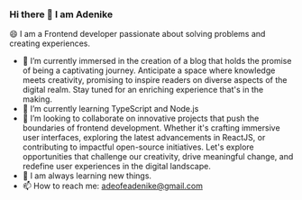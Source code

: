 ### Hi there 👋 I am Adenike

  😄 I am a Frontend developer passionate about solving problems and creating experiences.
- 🔭 I’m currently  immersed in the creation of a blog that holds the promise of being a captivating journey. Anticipate a space where knowledge meets creativity, promising to inspire readers on diverse aspects of the digital realm. Stay tuned for an enriching experience that's in the making.
- 🌱 I’m currently learning TypeScript and Node.js
- 👯 I’m looking to collaborate on innovative projects that push the boundaries of frontend development. Whether it's crafting immersive user interfaces, exploring the latest advancements in ReactJS, or contributing to impactful open-source initiatives. Let's explore opportunities that challenge our creativity, drive meaningful change, and redefine user experiences in the digital landscape.
- 💬 I am always learning new things. 
- 📫 How to reach me: adeofeadenike@gmail.com

<!--
**Adenike23/Adenike23** is a ✨ _special_ ✨ repository because its `README.md` (this file) appears on your GitHub profile.

Here are some ideas to get you started:

  -😄 I am a Frontend developer passionate about solving problems and creating experiences
- 🔭 I’m currently working on a blog
- 🌱 I’m currently learning TypeScript
- 👯 I’m looking to collaborate on ...
- 🤔 I’m looking for help with ...
- 💬 Ask me about ...
- 📫 How to reach me: adeofeadenike@gmail.com
- 😄 Pronouns: She/her
- ⚡ Fun fact: ...
-->
